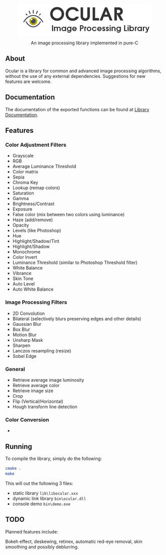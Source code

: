 <br />
<p align="center">
  <img src="docs/images/ocular-logo-main.png" align="center"></img>

  <p align="center">
    An image processing library implemented in pure-C
  </p>
</p>

## About

Ocular is a library for common and advanced image processing
algorithms, without the use of any external dependencies. Suggestions for new features are welcome.

## Documentation

The documentation of the exported functions can be found
at [Library Documentation](https://warrengalyen.github.io/ocular/).

## Features

### Color Adjustment Filters

- Grayscale
- RGB
- Average Luminance Threshold
- Color matrix
- Sepia
- Chroma Key
- Lookup (remap colors)
- Saturation
- Gamma
- Brightness/Contrast
- Exposure
- False color (mix between two colors using luminance)
- Haze (add/remove)
- Opacity
- Levels (like Photoshop)
- Hue
- Highlight/Shadow/Tint
- Highlight/Shadow
- Monochrome
- Color Invert
- Luminance Threshold (similar to Photoshop Threshold filter)
- White Balance
- Vibrance
- Skin Tone
- Auto Level
- Auto White Balance

### Image Processing Filters

- 2D Convolution
- Bilateral (selectively blurs preserving edges and other details)
- Gaussian Blur
- Box Blur
- Motion Blur
- Unsharp Mask
- Sharpen
- Lanczos resampling (resize)
- Sobel Edge

### General

- Retrieve average image luminosity
- Retrieve average color
- Retrieve image size
- Crop
- Flip (Vertical/Horizontal)
- Hough transform line detection

### Color Conversion

-

## Running

To compile the library, simply do the following:

```sh
cmake .
make
```

This will out the following 3 files:

- static library `lib\libocular.xxx`
- dynamic link library `bin\ocular.dll`
- console demo `bin\demo.exe`

## TODO

Planned features include:

Bokeh effect, deskewing, retinex, automatic red-eye removal, skin smoothing and possibly deblurring.



